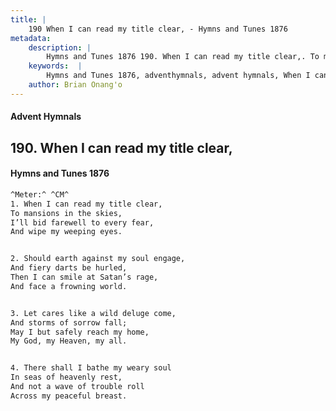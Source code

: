 ```yaml
---
title: |
    190 When I can read my title clear, - Hymns and Tunes 1876
metadata:
    description: |
        Hymns and Tunes 1876 190. When I can read my title clear,. To mansions in the skies, I’ll bid farewell to every fear, And wipe my weeping eyes. 
    keywords:  |
        Hymns and Tunes 1876, adventhymnals, advent hymnals, When I can read my title clear,, To mansions in the skies,, 
    author: Brian Onang'o
---
```


#### Advent Hymnals
## 190. When I can read my title clear,
####  Hymns and Tunes 1876

```txt
^Meter:^ ^CM^
1. When I can read my title clear,
To mansions in the skies,
I’ll bid farewell to every fear,
And wipe my weeping eyes.


2. Should earth against my soul engage,
And fiery darts be hurled,
Then I can smile at Satan’s rage,
And face a frowning world.


3. Let cares like a wild deluge come,
And storms of sorrow fall;
May I but safely reach my home,
My God, my Heaven, my all.


4. There shall I bathe my weary soul
In seas of heavenly rest,
And not a wave of trouble roll
Across my peaceful breast.
```